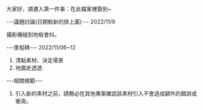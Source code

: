 大家好，請遷入第一件事：在此檔案裡簽到~

---議題討論(日期較新的排上面)---
2022/11/9

攝影機碰到地板會抖。

---里程碑---
2022/11/06~12
1. 清點素材、決定場景
2. 地圖走透透

---相關規範---
1. 引入新的素材之前，請務必在其他專案確認該素材引入不會造成額外的錯誤或衝突。